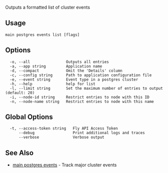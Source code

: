 Outputs a formatted list of cluster events


## Usage
~~~
main postgres events list [flags]
~~~

## Options

~~~
  -o, --all                Outputs all entries
  -a, --app string         Application name
  -d, --compact            Omit the 'Details' column
  -c, --config string      Path to application configuration file
  -e, --event string       Event type in a postgres cluster
  -h, --help               help for list
  -l, --limit string       Set the maximum number of entries to output (default: 20)
  -i, --node-id string     Restrict entries to node with this ID
  -n, --node-name string   Restrict entries to node with this name
~~~

## Global Options

~~~
  -t, --access-token string   Fly API Access Token
      --debug                 Print additional logs and traces
      --verbose               Verbose output
~~~

## See Also

* [main postgres events](/docs/flyctl/main-postgres-events/)	 - Track major cluster events

